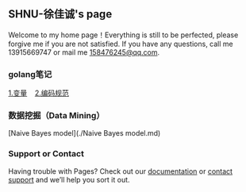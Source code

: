 ## SHNU-徐佳诚's page

Welcome to my home page！Everything is still to be perfected, please forgive me if you are not satisfied. If you have any questions, call me 13915669747 or mail me 158476245@qq.com.


### golang笔记
[1.变量](./变量.md)  &nbsp;&nbsp;&nbsp;[2.编码规范](./编码规范.md)




### 数据挖掘（Data Mining）

[Naive Bayes model](./Naive Bayes model.md)


### Support or Contact

Having trouble with Pages? Check out our [documentation](https://docs.github.com/categories/github-pages-basics/) or [contact support](https://support.github.com/contact) and we’ll help you sort it out.
